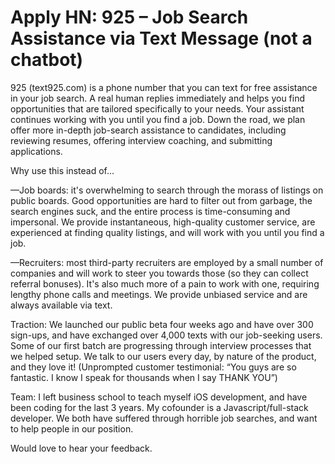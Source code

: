 # Apply HN: 925 – Job Search Assistance via Text Message (not a chatbot)

925 (text925.com) is a phone number that you can text for free assistance in your job search. A real human replies immediately and helps you find opportunities that are tailored specifically to your needs. Your assistant continues working with you until you find a job.
Down the road, we plan offer more in-depth job-search assistance to candidates, including reviewing resumes, offering interview coaching, and submitting applications.<p>Why use this instead of...<p>—Job boards: it&#x27;s overwhelming to search through the morass of listings on public boards. Good opportunities are hard to filter out from garbage, the search engines suck, and the entire process is time-consuming and impersonal. We provide instantaneous, high-quality customer service, are experienced at finding quality listings, and will work with you until you find a job.<p>—Recruiters: most third-party recruiters are employed by a small number of companies and will work to steer you towards those (so they can collect referral bonuses). It&#x27;s also much more of a pain to work with one, requiring lengthy phone calls and meetings. We provide unbiased service and are always available via text.<p>Traction:
We launched our public beta four weeks ago and have over 300 sign-ups, and have exchanged over 4,000 texts with our job-seeking users. Some of our first batch are progressing through interview processes that we helped setup. We talk to our users every day, by nature of the product, and they love it! (Unprompted customer testimonial: “You guys are so fantastic. I know I speak for thousands when I say THANK YOU”)<p>Team:
I left business school to teach myself iOS development, and have been coding for the last 3 years. My cofounder is a Javascript&#x2F;full-stack developer. We both have suffered through horrible job searches, and want to help people in our position.<p>Would love to hear your feedback.
